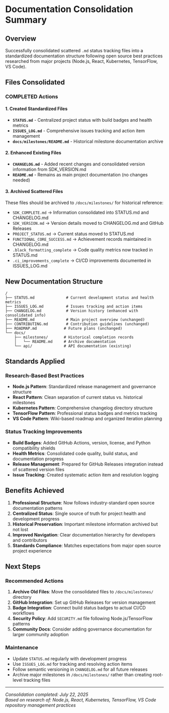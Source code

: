# Documentation Consolidation Summary

<!-- DEVTEAM: This file documents the consolidation process for scattered status tracking files - maintain professional formatting standards -->

## Overview

Successfully consolidated scattered `.md` status tracking files into a standardized documentation structure following open source best practices researched from major projects (Node.js, React, Kubernetes, TensorFlow, VS Code).

## Files Consolidated

<!-- DEVTEAM: This section covers completed consolidation actions - use professional status indicators -->

### COMPLETED Actions

#### 1. Created Standardized Files
- **`STATUS.md`** - Centralized project status with build badges and health metrics
- **`ISSUES_LOG.md`** - Comprehensive issues tracking and action item management  
- **`docs/milestones/README.md`** - Historical milestone documentation archive

#### 2. Enhanced Existing Files
- **`CHANGELOG.md`** - Added recent changes and consolidated version information from SDK_VERSION.md
- **`README.md`** - Remains as main project documentation (no changes needed)

#### 3. Archived Scattered Files
These files should be archived to `/docs/milestones/` for historical reference:
- `SDK_COMPLETE.md` → Information consolidated into STATUS.md and CHANGELOG.md
- `SDK_VERSION.md` → Version details moved to CHANGELOG.md and GitHub Releases
- `PROJECT_STATUS.md` → Current status moved to STATUS.md
- `FUNCTIONAL_CORE_SUCCESS.md` → Achievement records maintained in CHANGELOG.md
- `.black_formatting_complete` → Code quality metrics now tracked in STATUS.md  
- `.ci_improvements_complete` → CI/CD improvements documented in ISSUES_LOG.md

## New Documentation Structure

```
/
├── STATUS.md              # Current development status and health metrics
├── ISSUES_LOG.md          # Issues tracking and action items
├── CHANGELOG.md           # Version history (enhanced with consolidated info)
├── README.md              # Main project overview (unchanged)
├── CONTRIBUTING.md        # Contribution guidelines (unchanged)
├── ROADMAP.md            # Future plans (unchanged)
└── docs/
    ├── milestones/       # Historical completion records
    │   └── README.md     # Archive documentation
    └── api/              # API documentation (existing)
```

## Standards Applied

### Research-Based Best Practices
- **Node.js Pattern**: Standardized release management and governance structure
- **React Pattern**: Clean separation of current status vs. historical milestones  
- **Kubernetes Pattern**: Comprehensive changelog directory structure
- **TensorFlow Pattern**: Professional status badges and metrics tracking
- **VS Code Pattern**: Wiki-based roadmap and organized iteration planning

### Status Tracking Improvements
- **Build Badges**: Added GitHub Actions, version, license, and Python compatibility shields
- **Health Metrics**: Consolidated code quality, build status, and documentation progress
- **Release Management**: Prepared for GitHub Releases integration instead of scattered version files
- **Issue Tracking**: Created systematic action item and resolution logging

## Benefits Achieved

1. **Professional Structure**: Now follows industry-standard open source documentation patterns
2. **Centralized Status**: Single source of truth for project health and development progress
3. **Historical Preservation**: Important milestone information archived but not lost
4. **Improved Navigation**: Clear documentation hierarchy for developers and contributors
5. **Standards Compliance**: Matches expectations from major open source project experience

## Next Steps

### Recommended Actions
1. **Archive Old Files**: Move the consolidated files to `/docs/milestones/` directory
2. **GitHub Integration**: Set up GitHub Releases for version management
3. **Badge Integration**: Connect build status badges to actual CI/CD workflows
4. **Security Policy**: Add `SECURITY.md` file following Node.js/TensorFlow patterns
5. **Community Docs**: Consider adding governance documentation for larger community adoption

### Maintenance
- Update `STATUS.md` regularly with development progress
- Use `ISSUES_LOG.md` for tracking and resolving action items
- Follow semantic versioning in `CHANGELOG.md` for all future releases
- Archive major milestones in `/docs/milestones/` rather than creating root-level tracking files

---

*Consolidation completed: July 22, 2025*  
*Based on research of: Node.js, React, Kubernetes, TensorFlow, VS Code repository management practices*
